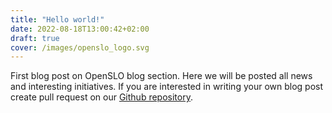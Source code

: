 ```yaml
---
title: "Hello world!"
date: 2022-08-18T13:00:42+02:00
draft: true
cover: /images/openslo_logo.svg
---
```

First blog post on OpenSLO blog section. Here we will be posted all news and 
interesting initiatives. If you are interested in writing your own blog post
create pull request on our [Github repository](https://github.com/OpenSLO/openslo.github.io).